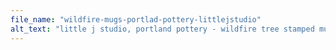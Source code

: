 ```yaml
---
file_name: "wildfire-mugs-portlad-pottery-littlejstudio"
alt_text: "little j studio, portland pottery - wildfire tree stamped mugs."
---
```

